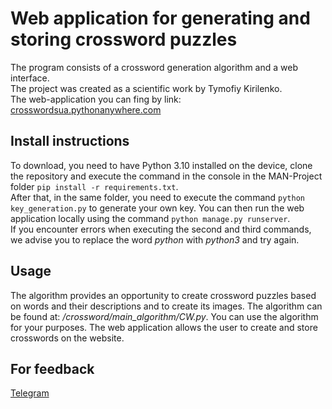 # Web application for generating and storing crossword puzzles
The program consists of a crossword generation algorithm and a web interface.  
The project was created as a scientific work by Tymofiy Kirilenko.  
The web-application you can fing by link: [crosswordsua.pythonanywhere.com](https://crosswordsua.pythonanywhere.com/)

## Install instructions
To download, you need to have Python 3.10 installed on the device, clone the repository and execute the command in the console in the MAN-Project folder ```pip install -r requirements.txt```.  
After that, in the same folder, you need to execute the command ```python key_generation.py``` to generate your own key. You can then run the web application locally using the command ```python manage.py runserver```.  
If you encounter errors when executing the second and third commands, we advise you to replace the word *python* with *python3* and try again.

## Usage
The algorithm provides an opportunity to create crossword puzzles based on words and their descriptions and to create its images. The algorithm can be found at: */crossword/main_algorithm/CW.py*. You can use the algorithm for your purposes.
The web application allows the user to create and store crosswords on the website. 

## For feedback
[Telegram](https://t.me/Timon_NEON)
